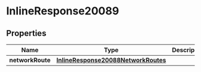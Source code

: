 

# InlineResponse20089

## Properties

Name | Type | Description | Notes
------------ | ------------- | ------------- | -------------
**networkRoute** | [**InlineResponse20088NetworkRoutes**](InlineResponse20088NetworkRoutes.md) |  |  [optional]



